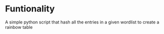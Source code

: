 # Funtionality

A simple python script that hash all the entries in a given wordlist to create a rainbow table
